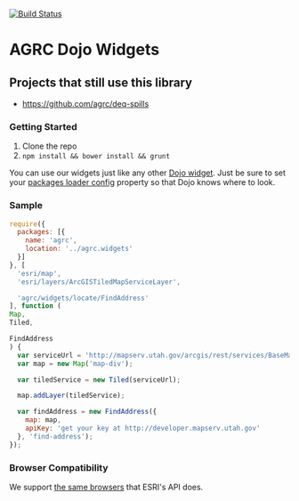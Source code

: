 [![Build Status](https://travis-ci.org/agrc/agrc.widgets.svg?branch=master)](https://travis-ci.org/agrc/agrc.widgets)
# AGRC Dojo Widgets

## Projects that still use this library

- https://github.com/agrc/deq-spills

### Getting Started

1. Clone the repo
2. `npm install && bower install && grunt`

You can use our widgets just like any other [Dojo widget](http://dojotoolkit.org/reference-guide/dijit/info.html#dijit-info). Just be sure to set your [packages loader config](http://dojotoolkit.org/documentation/tutorials/1.9/cdn/) property so that Dojo knows where to look.

### Sample
```javascript
require({
  packages: [{
    name: 'agrc',
    location: '../agrc.widgets'
  }]
}, [
  'esri/map',
  'esri/layers/ArcGISTiledMapServiceLayer',

  'agrc/widgets/locate/FindAddress'
], function (
Map,
Tiled,

FindAddress
) {
  var serviceUrl = 'http://mapserv.utah.gov/arcgis/rest/services/BaseMaps/Terrain/MapServer';
  var map = new Map('map-div');

  var tiledService = new Tiled(serviceUrl);

  map.addLayer(tiledService);

  var findAddress = new FindAddress({
    map: map,
    apiKey: 'get your key at http://developer.mapserv.utah.gov'
  }, 'find-address');
});
```

### Browser Compatibility
We support [the same browsers](https://developers.arcgis.com/en/javascript/jshelp/supported_browsers.html) that ESRI's API does.
